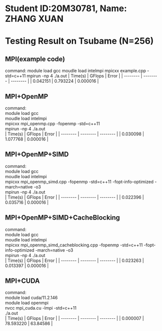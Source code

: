 # Student ID:20M30781, Name: ZHANG XUAN
# Testing Result on Tsubame (N=256)
## MPI(example code)
command:
module load gcc
moudle load intelmpi
mpicxx example.cpp -std=c++11
mpirun -np 4 ./a.out
| Time(s) | GFlops | Error  |
| -------- | -------- | -------- |
| 0.042151 | 0.793224 | 0.000016 |
## MPI+OpenMP
command:  
module load gcc  
moudle load intelmpi  
mpicxx mpi_openmp.cpp -fopenmp -std=c++11  
mpirun -np 4 ./a.out  
| Time(s) | GFlops | Error  |
| -------- | -------- | -------- |
| 0.030098 | 1.077768 | 0.000016 |
## MPI+OpenMP+SIMD
command:  
module load gcc  
moudle load intelmpi  
mpicxx mpi_openmp_simd.cpp -fopenmp -std=c++11 -fopt-info-optimized -march=native -o3  
mpirun -np 4 ./a.out  
| Time(s) | GFlops | Error  |
| -------- | -------- | -------- |
| 0.022396 | 0.035716 | 0.000016 |
## MPI+OpenMP+SIMD+CacheBlocking
command:  
module load gcc  
moudle load intelmpi  
mpicxx mpi_openmp_simd_cacheblocking.cpp -fopenmp -std=c++11 -fopt-info-optimized -march=native -o3  
mpirun -np 4 ./a.out  
| Time(s) | GFlops | Error  |
| -------- | -------- | -------- |
| 0.023263 | 0.013397 | 0.000016 |
## MPI+CUDA
command:  
module load cuda/11.2.146  
module load openmpi  
nvcc mpi_cuda.cu -lmpi -std=c++11  
./a.out  
| Time(s) | GFlops | Error  |
| -------- | -------- | -------- |
| 0.000007 | 78.593220 | 63.84586 |
